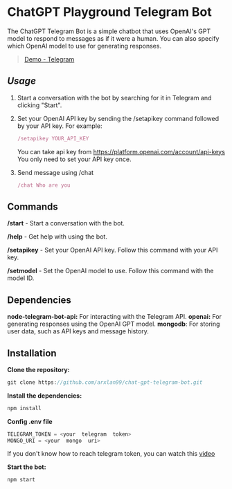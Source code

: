 

# ChatGPT Playground Telegram Bot

The ChatGPT Telegram Bot is a simple chatbot that uses OpenAI's GPT model to respond to messages as if it were a human. You can also specify which OpenAI model to use for generating responses.

> [Demo - Telegram](https://t.me/chatGptPlaygroundLatest_bot)  

## ***Usage***

 1. Start a conversation with the bot by searching for it in Telegram
    and clicking "Start".
 2. Set your OpenAI API key by sending the /setapikey command followed
    by your API key. For example:

	```js
	/setapikey YOUR_API_KEY
	```
	
	You can take api key from https://platform.openai.com/account/api-keys
	You only need to set your API key once.

 3. Send message using /chat
	```js
	/chat Who are you
	```

## Commands

**/start** - Start a conversation with the bot.

**/help** - Get help with using the bot.

**/setapikey** - Set your OpenAI API key. Follow this command with your API key.

**/setmodel** - Set the OpenAI model to use. Follow this command with the model ID.

## Dependencies

**node-telegram-bot-api:** For interacting with the Telegram API.
**openai:** For generating responses using the OpenAI GPT model.
**mongodb**: For storing user data, such as API keys and message history.


## Installation

**Clone the repository:**
```js
git clone https://github.com/arxlan99/chat-gpt-telegram-bot.git
```
**Install the dependencies:**

```js
npm install
```

**Config .env file**

```js
TELEGRAM_TOKEN = <your  telegram  token>
MONGO_URI = <your  mongo  uri>
```
If you don't know how to reach telegram token, you can watch this [video](https://www.youtube.com/watch?v=Pj8mwuMZZvg)

**Start the bot:**
```js
npm start
```


